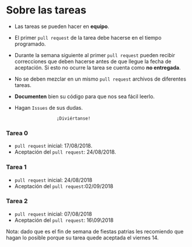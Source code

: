 # Sobre las tareas

* Las tareas se pueden hacer en **equipo**.

* El primer `pull request` de la tarea debe hacerse en el tiempo programado.

* Durante la semana siguiente al primer `pull request` pueden recibir correcciones que deben hacerse antes de que llegue la fecha de aceptación. Si esto no ocurre la tarea se cuenta como **no entregada**.

* No se deben mezclar en un mismo `pull request` archivos de diferentes tareas.

* **Documenten** bien su código para que nos sea fácil
leerlo.

* Hagan `Issues` de sus dudas.

                      ¡Diviértanse!

### Tarea 0
* `pull request` inicial: 17/08/2018.
* Aceptación del `pull request`: 24/08/2018.

### Tarea 1
* `pull request` inicial: 24/08/2018
* Aceptación del `pull request`:02/09/2018

### Tarea 2
* `pull request` inicial: 07/08/2018
* Aceptación del `pull request`: 16\09\2018

Nota: dado que es el fin de semana de fiestas patrias les recomiendo que hagan lo posible porque su tarea quede aceptada el viernes 14.
